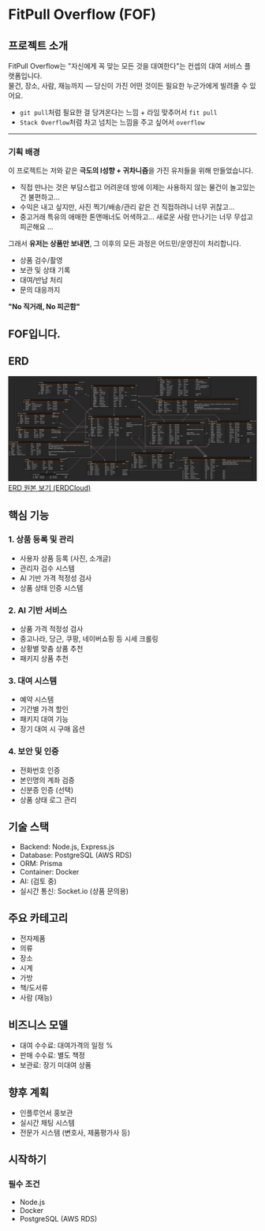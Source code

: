 # FitPull Overflow (FOF)

## 프로젝트 소개

FitPull Overflow는 "자신에게 꼭 맞는 모든 것을 대여한다"는 컨셉의 대여 서비스 플랫폼입니다.  
물건, 장소, 사람, 재능까지 — 당신이 가진 어떤 것이든 필요한 누군가에게 빌려줄 수 있어요.

-   `git pull`처럼 필요한 걸 당겨온다는 느낌 + 라임 맞추어서 `fit pull`
-   `Stack Overflow`처럼 차고 넘치는 느낌을 주고 싶어서 `overflow`

---

### 기획 배경

이 프로젝트는 저와 같은 **극도의 I성향 + 귀차니즘**을 가진 유저들을 위해 만들었습니다.

-   직접 만나는 것은 부담스럽고 어려운데 방에 이제는 사용하지 않는 물건이 놀고있는건 불편하고...
-   수익은 내고 싶지만, 사진 찍기/배송/관리 같은 건 직접하려니 너무 귀찮고...
-   중고거래 특유의 애매한 톤앤매너도 어색하고... 새로운 사람 만나기는 너무 무섭고 피곤해요 ...

그래서 **유저는 상품만 보내면**, 그 이후의 모든 과정은 어드민/운영진이 처리합니다.

-   상품 검수/촬영
-   보관 및 상태 기록
-   대여/반납 처리
-   문의 대응까지

**"No 직거래, No 피곤함"**

## FOF입니다.


## ERD

![FOF ERD 전체](./docs/erd/FOFTHIRDERD.png)
[ERD 원본 보기 (ERDCloud)](https://www.erdcloud.com/d/waj7NZ2NAPBamqBPM)

## 핵심 기능

### 1. 상품 등록 및 관리

-   사용자 상품 등록 (사진, 소개글)
-   관리자 검수 시스템
-   AI 기반 가격 적정성 검사
-   상품 상태 인증 시스템

### 2. AI 기반 서비스

-   상품 가격 적정성 검사
-   중고나라, 당근, 쿠팡, 네이버쇼핑 등 시세 크롤링
-   상황별 맞춤 상품 추천
-   패키지 상품 추천

### 3. 대여 시스템

-   예약 시스템
-   기간별 가격 할인
-   패키지 대여 기능
-   장기 대여 시 구매 옵션

### 4. 보안 및 인증

-   전화번호 인증
-   본인명의 계좌 검증
-   신분증 인증 (선택)
-   상품 상태 로그 관리

## 기술 스택

-   Backend: Node.js, Express.js
-   Database: PostgreSQL (AWS RDS)
-   ORM: Prisma
-   Container: Docker
-   AI: (검토 중)
-   실시간 통신: Socket.io (상품 문의용)

## 주요 카테고리

-   전자제품
-   의류
-   장소
-   시계
-   가방
-   책/도서류
-   사람 (재능)

## 비즈니스 모델

-   대여 수수료: 대여가격의 일정 %
-   판매 수수료: 별도 책정
-   보관료: 장기 미대여 상품

## 향후 계획

-   인플루언서 홍보관
-   실시간 채팅 시스템
-   전문가 시스템 (변호사, 제품평가사 등)

## 시작하기

### 필수 조건

-   Node.js
-   Docker
-   PostgreSQL (AWS RDS)
